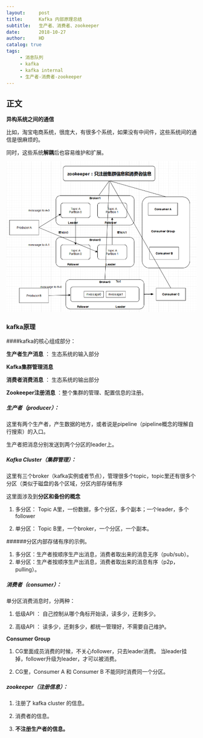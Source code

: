 ```yaml
---
layout:     post
title:      Kafka 内部原理总结
subtitle:   生产者、消费者、zookeeper
date:       2018-10-27
author:     HD
catalog: true
tags:
     - 消息队列
     - kafka
     - kafka internal
     - 生产者-消费者-zookeeper
---
```



## 正文

**异构系统之间的通信**


比如，淘宝电商系统，很庞大，有很多个系统，如果没有中间件，这些系统间的通信是很麻烦的。

同时，这些系统**解耦**后也容易维护和扩展。


![kafka内部原理图](https://raw.githubusercontent.com/TheFrancisHe/TheFrancisHe.github.io/master/img/Kafkainternal.png)



### kafka原理

####kafka的核心组成部分：

**生产者生产消息**  ： 生态系统的输入部分

**Kafka集群管理消息**  

**消费者消费消息**  ： 生态系统的输出部分

**Zookeeper注册消息** ：整个集群的管理、配置信息的注册。


##### 生产者（producer）：
 
这里有两个生产者，产生数据的地方，或者说是pipeline（pipeline概念的理解自行搜索）的入口。

生产者把消息分别发送到两个分区的leader上。

##### Kafka Cluster（集群管理）：

这里有三个broker（kafka实例或者节点），管理很多个topic，topic里还有很多个分区（类似于磁盘的各个区域，分区内部存储有序

这里面涉及到**分区和备份的概念**

1. 多分区： Topic A里，一份数据，多个分区，多个副本；一个leader，多个follower

2. 单分区： Topic B里，一个broker，一个分区，一个副本。


######分区内部存储有序的示例。

1. 多分区：生产者按顺序生产出消息，消费者取出来的消息无序（pub/sub）。
2. 单分区：生产者按顺序生产出消息，消费者取出来的消息有序（p2p，pulling）。

##### 消费者（consumer）：

单分区消费消息时，分两种：

1. 低级API ： 自己控制从哪个角标开始读，读多少，还剩多少。

2. 高级API ： 读多少，还剩多少，都统一管理好，不需要自己维护。


**Consumer Group**

1. CG里面成员消费的时候，不关心follower，只去leader消费。
   当leader挂掉，follower升级为leader，才可以被消费。


2. CG里，Consumer A 和 Consumer B 不能同时消费同一个分区。

##### zookeeper（注册信息）：

1. 注册了 kafka cluster 的信息。

2. 消费者的信息。

3. **不注册生产者的信息。**

